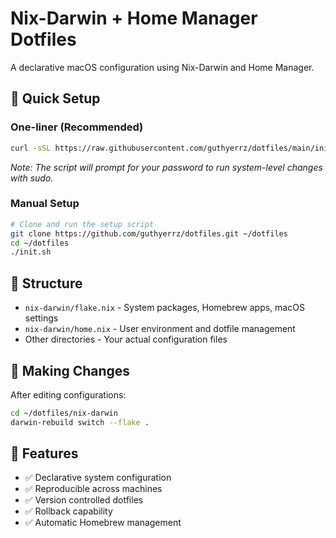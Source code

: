 # Nix-Darwin + Home Manager Dotfiles

A declarative macOS configuration using Nix-Darwin and Home Manager.

## 🚀 Quick Setup

### One-liner (Recommended)
```bash
curl -sSL https://raw.githubusercontent.com/guthyerrz/dotfiles/main/init.sh | bash
```
*Note: The script will prompt for your password to run system-level changes with sudo.*

### Manual Setup
```bash
# Clone and run the setup script
git clone https://github.com/guthyerrz/dotfiles.git ~/dotfiles
cd ~/dotfiles
./init.sh
```

## 📁 Structure

- `nix-darwin/flake.nix` - System packages, Homebrew apps, macOS settings
- `nix-darwin/home.nix` - User environment and dotfile management
- Other directories - Your actual configuration files

## 🔄 Making Changes

After editing configurations:
```bash
cd ~/dotfiles/nix-darwin
darwin-rebuild switch --flake .
```

## 🎯 Features

- ✅ Declarative system configuration
- ✅ Reproducible across machines  
- ✅ Version controlled dotfiles
- ✅ Rollback capability
- ✅ Automatic Homebrew management
